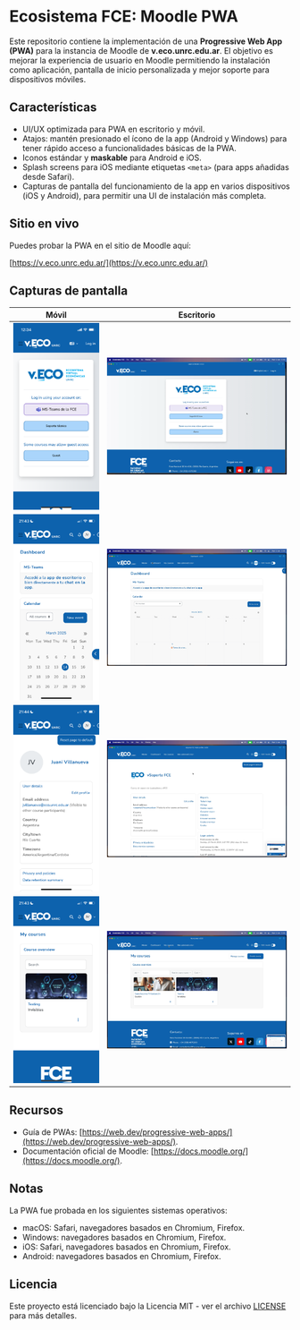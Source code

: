 # Ecosistema FCE: Moodle PWA

Este repositorio contiene la implementación de una **Progressive Web App (PWA)** para la instancia de Moodle de **v.eco.unrc.edu.ar**. El objetivo es mejorar la experiencia de usuario en Moodle permitiendo la instalación como aplicación, pantalla de inicio personalizada y mejor soporte para dispositivos móviles.

## Características

- UI/UX optimizada para PWA en escritorio y móvil.
- Atajos: mantén presionado el ícono de la app (Android y Windows) para tener rápido acceso a funcionalidades básicas de la PWA.
- Iconos estándar y **maskable** para Android e iOS.
- Splash screens para iOS mediante etiquetas `<meta>` (para apps añadidas desde Safari).
- Capturas de pantalla del funcionamiento de la app en varios dispositivos (iOS y Android), para permitir una UI de instalación más completa.

## Sitio en vivo

Puedes probar la PWA en el sitio de Moodle aquí:

[https://v.eco.unrc.edu.ar/](https://v.eco.unrc.edu.ar/)

## Capturas de pantalla

| Móvil | Escritorio |
|-------|------------|
| ![Captura Móvil](screenshots/screenshot-mobile-login.png) | ![Captura Escritorio](screenshots/screenshot-desktop-login.png) |
| ![Captura Móvil](screenshots/screenshot-mobile-dashboard.png) | ![Captura Escritorio](screenshots/screenshot-desktop-dashboard.png) |
| ![Captura Móvil](screenshots/screenshot-mobile-profile.png) | ![Captura Escritorio](screenshots/screenshot-desktop-profile.png) |
| ![Captura Móvil](screenshots/screenshot-mobile-courses.png) | ![Captura Escritorio](screenshots/screenshot-desktop-courses.png) |

## Recursos

- Guía de PWAs: [https://web.dev/progressive-web-apps/](https://web.dev/progressive-web-apps/).
- Documentación oficial de Moodle: [https://docs.moodle.org/](https://docs.moodle.org/).

## Notas

La PWA fue probada en los siguientes sistemas operativos:
  - macOS: Safari, navegadores basados en Chromium, Firefox.
  - Windows: navegadores basados en Chromium, Firefox.
  - iOS: Safari, navegadores basados en Chromium, Firefox.
  - Android: navegadores basados en Chromium, Firefox.

## Licencia

Este proyecto está licenciado bajo la Licencia MIT - ver el archivo [LICENSE](LICENSE) para más detalles.
